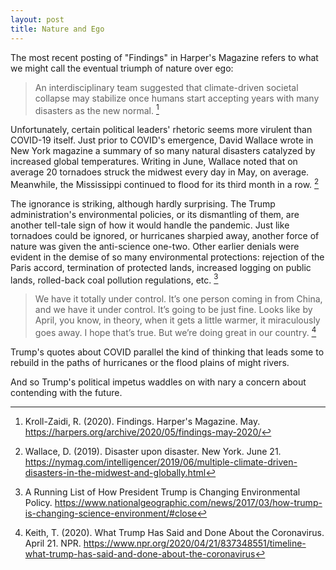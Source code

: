 ```yaml
---
layout: post
title: Nature and Ego
---
```


The most recent posting of "Findings" in Harper's Magazine refers to what we might call the eventual triumph of nature over ego:

> An interdisciplinary team suggested that climate-driven societal collapse may stabilize once humans start accepting years with many disasters as the new normal. [^1]

Unfortunately, certain political leaders' rhetoric seems more virulent than COVID-19 itself. Just prior to COVID's emergence, David Wallace wrote in New York magazine a summary of so many natural disasters catalyzed by increased global temperatures. Writing in June, Wallace noted that on average 20 tornadoes struck the midwest every day in May, on average. Meanwhile, the Mississippi continued to flood for its third month in a row. [^2] 

The ignorance is striking, although hardly surprising. The Trump administration's environmental policies, or its dismantling of them, are another tell-tale sign of how it would handle the pandemic. Just like tornadoes could be ignored, or hurricanes sharpied away, another force of nature was given the anti-science one-two. Other earlier denials were evident in the demise of so many environmental protections: rejection of the Paris accord, termination of protected lands, increased logging on public lands, rolled-back coal pollution regulations, etc. [^3]  

> We have it totally under control. It’s one person coming in from China, and we have it under control. It’s going to be just fine. 
> Looks like by April, you know, in theory, when it gets a little warmer, it miraculously goes away. I hope that’s true. But we’re doing great in our country. [^4]

Trump's quotes about COVID parallel the kind of thinking that leads some to rebuild in the paths of hurricanes or the flood plains of might rivers.

And so Trump's political impetus waddles on with nary a concern about contending with the future. 


[^1]: Kroll-Zaidi, R. (2020). Findings. Harper's Magazine. May. https://harpers.org/archive/2020/05/findings-may-2020/
[^2]: Wallace, D. (2019). Disaster upon disaster. New York. June 21. https://nymag.com/intelligencer/2019/06/multiple-climate-driven-disasters-in-the-midwest-and-globally.html
[^3]: A Running List of How President Trump is Changing Environmental Policy. https://www.nationalgeographic.com/news/2017/03/how-trump-is-changing-science-environment/#close
[^4]: Keith, T. (2020). What Trump Has Said and Done About the Coronavirus. April 21. NPR.  https://www.npr.org/2020/04/21/837348551/timeline-what-trump-has-said-and-done-about-the-coronavirus
